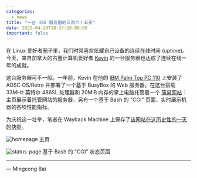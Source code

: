 ```yaml
---
categories:
  - news
title: "一台 486 服务器的三百六十五天"
date: 2022-04-28T18:37:28-08:00
important: false
---
```


在 Linux 爱好者圈子里，我们时常喜欢炫耀自己设备的连续在线时间 (uptime)。今天，来自加拿大的古董计算机爱好者 [Kevin](https://www.yyzkevin.com/) 的一台服务器也达成了连续在线一年的成就。

这台服务器可不一般。一年前，Kevin 在他的 [IBM Palm Top PC 110](https://en.wikipedia.org/wiki/IBM_Palm_Top_PC_110) 上安装了 AOSC OS/Retro 并部署了一个基于 BusyBox 的 Web 服务器。在这台搭载 33MHz 英特尔 486SL 处理器和 20MiB 内存的掌上电脑托管着一个 [简易网站](http://pc110.yyzkevin.com)：主页展示着托管网站的服务器，另有一个基于 Bash 的 "CGI" 页面，实时展示机器的各项性能指标。

为庆祝这一壮举，笔者在 Wayback Machine 上保存了[该网站在这历史性的一天的快照](https://web.archive.org/web/20220428112321/http://pc110.yyzkevin.com/)。

![homepage](https://i.imgur.com/4D0f5Qp.png)
主页

![status-page](https://i.imgur.com/q7mGgcB.png)
基于 Bash 的 "CGI" 状态页面

---

— Mingcong Bai
